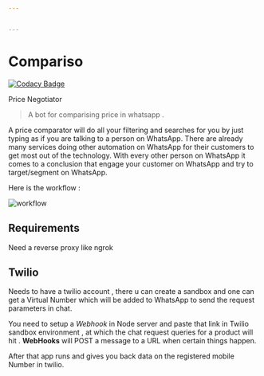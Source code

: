```yaml
---


---
```


<h1 id="compariso">Compariso</h1>
<p><a href="https://app.codacy.com/app/GAUTAMRAJU15/Compariso?utm_source=github.com&amp;utm_medium=referral&amp;utm_content=GAUTAMRAJU15/Compariso&amp;utm_campaign=Badge_Grade_Dashboard"><img src="https://api.codacy.com/project/badge/Grade/b8ee52a16bd84730b40318a60747025d" alt="Codacy Badge"></a></p>
<p>Price Negotiator</p>
<blockquote>
<p>A bot for comparising price in whatsapp .</p>
</blockquote>
<p>A price comparator will do all your filtering and searches for you by just typing as if you are talking to a person on WhatsApp.  There are already many services doing other automation on WhatsApp for their customers to get most out of the technology. With every other person on WhatsApp it comes to a conclusion that engage your customer on WhatsApp and try to target/segment on WhatsApp.</p>
<p>Here is the workflow :</p>
<p><img src="https://lh3.googleusercontent.com/O2H_bKLf1uVRvE6crmrpTY6jhxEtvRa45GoYwPJuU7Enscoj3-NvjPKRhM8qL8BQh1kGsjyEKwP-cSMXU0N3mwNeSlFqZIC3F5zY35GhsJiweBn8SxY3AeZfDtP7FZVeO3SIYMl38HfRlRyf2VHqqh3KDe1GZH6wDKbSES_fnKlQhtuyPDc5aac-WiKxqSsGcmUslCmE2jILRrW6BFYvkHr5nyeIUPn57IwIWm8ZTnRt1tXjzIAqu894aEOzpj32eelSDxnL2gt52Qeua9GETvxitucLR3_MOfHykNZ2nAVyfSDT7lo-qmMbaAvbe-MpypzoJo9_eruOGrXCYgJ2hhT1K9T5GV0xsQVndGBO7DyWjzfqfY8bfNlHwZKqABKsA_5UDbG0djnwI9qJSt2NpCWzmxYJzHhucIC9PdR-c0h5WWQlpEDvTdVZprkahY4xtQJ0OM2e3T0vfuKO8BEEy2fDijLTjrUpGYQeL0UdcZYwOrRS9_cqiTVbD9DwxnV9Xjm8Bda6Dk-I6hY9lOrOBGeZ5eN9PZd2X0cD_YO4Gvmi5S84zgJrPix71l1TttciqQEEUKcYviuBN1guNLAacnbZPhM0a4pUOIorJLpNwbbWv7EmFfvtXJrv6A_J5QOUo11lkKvZ2WmmTxCbPmsEqreN=w1195-h256-no" alt="workflow"></p>
<h2 id="requirements">Requirements</h2>
<p>Need a reverse proxy like ngrok </p>
<h2 id="twilio">Twilio</h2>
<p>Needs to have a twilio account , there u can create a sandbox and one  can get a Virtual Number which will be added to WhatsApp to send the request parameters in chat.</p>
<p>You need to setup a <em>Webhook</em> in Node server and paste that link in Twilio sandbox environment , at which the chat request queries for a product  will hit . <strong>WebHooks</strong> will POST a message to a URL when certain things happen.</p>
<p>After that app runs and gives you back data on the registered  mobile Number in twilio.</p>

